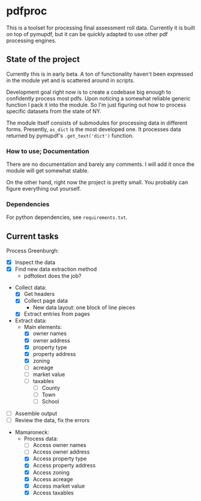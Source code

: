 # pdfproc

This is a toolset for processing final assessment roll data. Currently it is built on top of pymupdf, but it can be quickly adapted to use other pdf processing engines.

## State of the project

Currently this is in early beta. A ton of functionality haven't been expressed in the module yet and is scattered around in scripts.

Development goal right now is to create a codebase big enough to confidently process most pdfs. Upon noticing a somewhat reliable generic function I pack it into the module. So I'm just figuring out how to process specific datasets from the state of NY.

The module itself consists of submodules for processing data in different forms. Presently, `as_dict` is the most developed one. It processes data returned by pymupdf's `.get_text('dict')` function.

### How to use; Documentation

There are no documentation and barely any comments. I will add it once the module will get somewhat stable.

On the other hand, right now the project is pretty small. You probably can figure everything out yourself.

### Dependencies

For python dependencies, see `requirements.txt`.

## Current tasks

Process Greenburgh:
- [x] Inspect the data
- [x] Find new data extraction method
    - pdftotext does the job?
- Collect data:
    - [x] Get headers
    - [x] Collect page data
        - New data layout: one block of line pieces
    - [x] Extract entries from pages
- Extract data:
    - Main elements:
        - [x] owner names
        - [x] owner address
        - [x] property type
        - [x] property address
        - [x] zoning
        - [ ] acreage
        - [ ] market value
        - [ ] taxables
            - [ ] County
            - [ ] Town
            - [ ] School
- [ ] Assemble output
- [ ] Review the data, fix the errors

- Mamaroneck:
    - Process data:
        - [ ] Access owner names
        - [ ] Access owner address
        - [x] Access property type
        - [x] Access property address
        - [x] Access zoning
        - [x] Access acreage
        - [x] Access market value
        - [x] Access taxables
